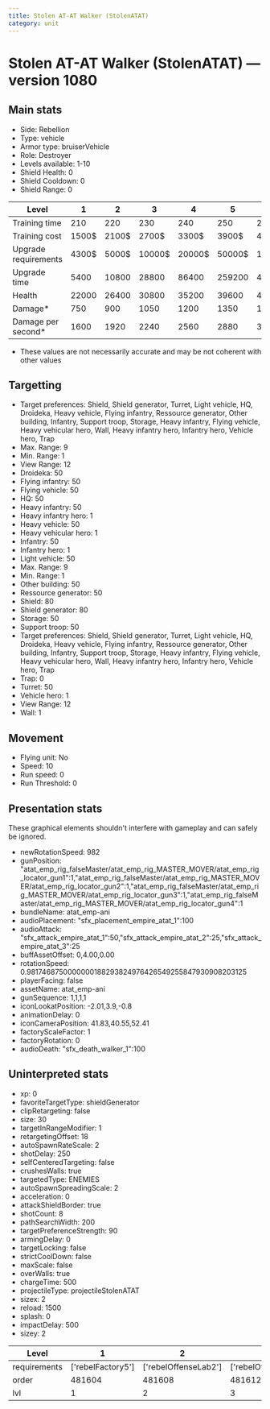 ```yaml
---
title: Stolen AT-AT Walker (StolenATAT)
category: unit
---
```


# Stolen AT-AT Walker (StolenATAT) — version 1080

## Main stats

  * Side: Rebellion
  * Type: vehicle
  * Armor type: bruiserVehicle
  * Role: Destroyer
  * Levels available: 1-10
  * Shield Health: 0
  * Shield Cooldown: 0
  * Shield Range: 0

|Level               |1    |2    |3     |4     |5     |6      |7      |8      |9       |10      |
|--------------------|-----|-----|------|------|------|-------|-------|-------|--------|--------|
|Training time       |210  |220  |230   |240   |250   |260    |270    |400    |430     |460     |
|Training cost       |1500$|2100$|2700$ |3300$ |3900$ |4500$  |5100$  |6000$  |6300$   |6900$   |
|Upgrade requirements|4300$|5000$|10000$|20000$|50000$|135000$|225000$|450000$|1500000$|2500000$|
|Upgrade time        |5400 |10800|28800 |86400 |259200|432000 |604800 |864000 |1209600 |1209600 |
|Health              |22000|26400|30800 |35200 |39600 |44000  |48400  |52800  |57200   |66000   |
|Damage*             |750  |900  |1050  |1200  |1350  |1500   |1650   |1800   |1950    |2250    |
|Damage per second*  |1600 |1920 |2240  |2560  |2880  |3200   |3520   |3840   |4160    |4800    |

* These values are not necessarily accurate and may be not coherent with other values

## Targetting

  * Target preferences: Shield, Shield generator, Turret, Light vehicle, HQ, Droideka, Heavy vehicle, Flying infantry, Ressource generator, Other building, Infantry, Support troop, Storage, Heavy infantry, Flying vehicle, Heavy vehicular hero, Wall, Heavy infantry hero, Infantry hero, Vehicle hero, Trap
  * Max. Range: 9
  * Min. Range: 1
  * View Range: 12
  * Droideka: 50
  * Flying infantry: 50
  * Flying vehicle: 50
  * HQ: 50
  * Heavy infantry: 50
  * Heavy infantry hero: 1
  * Heavy vehicle: 50
  * Heavy vehicular hero: 1
  * Infantry: 50
  * Infantry hero: 1
  * Light vehicle: 50
  * Max. Range: 9
  * Min. Range: 1
  * Other building: 50
  * Ressource generator: 50
  * Shield: 80
  * Shield generator: 80
  * Storage: 50
  * Support troop: 50
  * Target preferences: Shield, Shield generator, Turret, Light vehicle, HQ, Droideka, Heavy vehicle, Flying infantry, Ressource generator, Other building, Infantry, Support troop, Storage, Heavy infantry, Flying vehicle, Heavy vehicular hero, Wall, Heavy infantry hero, Infantry hero, Vehicle hero, Trap
  * Trap: 0
  * Turret: 50
  * Vehicle hero: 1
  * View Range: 12
  * Wall: 1

## Movement

  * Flying unit: No
  * Speed: 10
  * Run speed: 0
  * Run Threshold: 0

## Presentation stats

These graphical elements shouldn't interfere with gameplay and can safely be ignored.

  * newRotationSpeed: 982
  * gunPosition: "atat_emp_rig_falseMaster/atat_emp_rig_MASTER_MOVER/atat_emp_rig_locator_gun1":1,"atat_emp_rig_falseMaster/atat_emp_rig_MASTER_MOVER/atat_emp_rig_locator_gun2":1,"atat_emp_rig_falseMaster/atat_emp_rig_MASTER_MOVER/atat_emp_rig_locator_gun3":1,"atat_emp_rig_falseMaster/atat_emp_rig_MASTER_MOVER/atat_emp_rig_locator_gun4":1
  * bundleName: atat_emp-ani
  * audioPlacement: "sfx_placement_empire_atat_1":100
  * audioAttack: "sfx_attack_empire_atat_1":50,"sfx_attack_empire_atat_2":25,"sfx_attack_empire_atat_3":25
  * buffAssetOffset: 0,4.00,0.00
  * rotationSpeed: 0.9817468750000000188293824976426549255847930908203125
  * playerFacing: false
  * assetName: atat_emp-ani
  * gunSequence: 1,1,1,1
  * iconLookatPosition: -2.01,3.9,-0.8
  * animationDelay: 0
  * iconCameraPosition: 41.83,40.55,52.41
  * factoryScaleFactor: 1
  * factoryRotation: 0
  * audioDeath: "sfx_death_walker_1":100

## Uninterpreted stats

  * xp: 0
  * favoriteTargetType: shieldGenerator
  * clipRetargeting: false
  * size: 30
  * targetInRangeModifier: 1
  * retargetingOffset: 18
  * autoSpawnRateScale: 2
  * shotDelay: 250
  * selfCenteredTargeting: false
  * crushesWalls: true
  * targetedType: ENEMIES
  * autoSpawnSpreadingScale: 2
  * acceleration: 0
  * attackShieldBorder: true
  * shotCount: 8
  * pathSearchWidth: 200
  * targetPreferenceStrength: 90
  * armingDelay: 0
  * targetLocking: false
  * strictCoolDown: false
  * maxScale: false
  * overWalls: true
  * chargeTime: 500
  * projectileType: projectileStolenATAT
  * sizex: 2
  * reload: 1500
  * splash: 0
  * impactDelay: 500
  * sizey: 2

|Level       |1                |2                   |3                   |4                   |5                   |6                   |7                   |8                   |9                   |10                   |
|------------|-----------------|--------------------|--------------------|--------------------|--------------------|--------------------|--------------------|--------------------|--------------------|---------------------|
|requirements|['rebelFactory5']|['rebelOffenseLab2']|['rebelOffenseLab3']|['rebelOffenseLab4']|['rebelOffenseLab5']|['rebelOffenseLab6']|['rebelOffenseLab7']|['rebelOffenseLab8']|['rebelOffenseLab9']|['rebelOffenseLab10']|
|order       |481604           |481608              |481612              |481616              |481620              |481624              |481628              |481632              |481636              |481640               |
|lvl         |1                |2                   |3                   |4                   |5                   |6                   |7                   |8                   |9                   |10                   |

